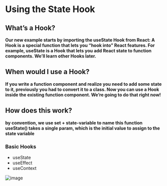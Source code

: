 # Using the State Hook
## What’s a Hook?
**Our new example starts by importing the useState Hook from React: A Hook is a special function that lets you “hook into” React features. For example, 
useState is a Hook that lets you add React state to function components. We’ll learn other Hooks later.**

## When would I use a Hook?
**If you write a function component and realize you need to add some state to it, previously you had to convert it to a class. Now you can use a Hook inside
the existing function component. We’re going to do that right now!**

## How does this work?
**by convention, we use set + state-variable to name this function useState() takes a single param, which is the initial value to assign to the state variable**

### Basic Hooks
* useState
* useEffect
* useContext

![image](https://daveceddia.com/images/useState-hook.png)
